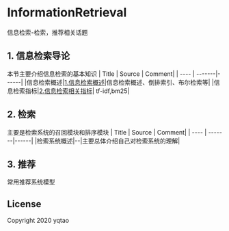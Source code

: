 # InformationRetrieval
信息检索-检索，推荐相关话题

## 1. 信息检索导论
本节主要介绍信息检索的基本知识
| Title | Source | Comment|
| ---- | -------|------|
|信息检索概述|[1.信息检索概述](introduction-to-information-retrieval/1.信息检索概述.md)|信息检索概述、倒排索引、布尔检索等|
|信息检索指标|[2.信息检索相关指标](introduction-to-information-retrieval/2.信息检索相关指标概念.md)| tf-idf,bm25|


## 2. 检索
主要是检索系统的召回模块和排序模块
| Title | Source | Comment|
| ---- | -------|------|
|检索系统概述|--|主要总体介绍自己对检索系统的理解|

## 3. 推荐
常用推荐系统模型

## License
Copyright 2020 yqtao

